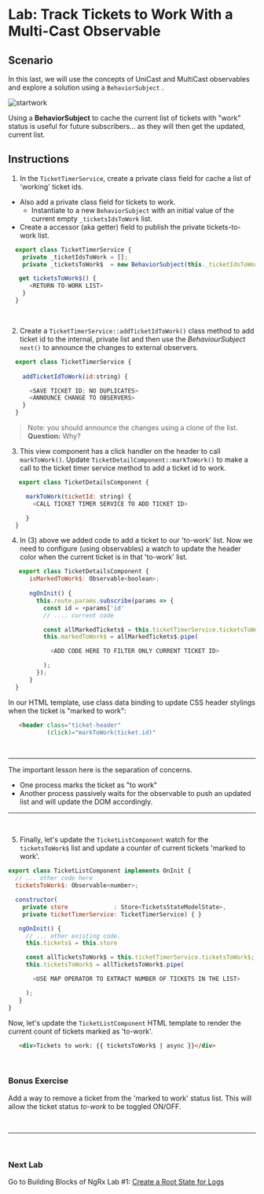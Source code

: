 # Lab: Track Tickets to Work With a Multi-Cast Observable

## Scenario

In this last, we will use the concepts of UniCast and MultiCast observables and explore a solution using a `BehaviorSubject` .

![startwork](https://user-images.githubusercontent.com/210413/35168754-c42e14b6-fd1f-11e7-93e8-af0836b3ff3c.jpg)

Using a **BehaviorSubject** to cache the current list of tickets with "work" status is useful for future subscribers... as they will then get the updated, current list.


## Instructions
1. In the `TicketTimerService`, create a private class field for cache a list of 'working' ticket ids.

  *  Also add a private class field for tickets to work. 
     *  Instantiate to a new `BehaviorSubject` with an initial value of the current empty `_ticketsIdsToWork` list.
  *  Create a accessor (aka getter) field to publish the private tickets-to-work list.


  ```js
    export class TicketTimerService {
      private _ticketIdsToWork = [];
      private _ticketsToWork$  = new BehaviorSubject(this._ticketIdsToWork);

     get ticketsToWork$() {
        <RETURN TO-WORK LIST>
      }
    }
  ```    

  <br/>

2. Create a `TicketTimerService::addTicketIdToWork()` class method to add ticket id to the internal, private list and then use the *BehaviourSubject* `next()` to announce the changes to external observers.


  ```js
    export class TicketTimerService {
    
      addTicketIdToWork(id:string) {

        <SAVE TICKET ID; NO DUPLICATES>
        <ANNOUNCE CHANGE TO OBSERVERS>
      }
    }
 ```
 
 >  Note: you should announce the changes using a clone of the list. **Question:** Why?
 
 
3. This view component has a click handler on the header to call `markToWork()`. Update `TicketDetailComponent::markToWork()` to make a call to the ticket timer service method to add a ticket id to work.

  ```js
     export class TicketDetailsComponent {

       markToWork(ticketId: string) {                                                                                           
         <CALL TICKET TIMER SERVICE TO ADD TICKET ID>                                                                         

       }
    }
  ```

4. In (3) above we added code to add a ticket to our 'to-work' list. Now we need to configure (using observables) a watch to update the header color when the current ticket is in that 'to-work' list. 

  ```js
     export class TicketDetailsComponent {
        isMarkedToWork$: Observable<boolean>; 
                
        ngOnInit() {
          this.route.params.subscribe(params => {
            const id = +params['id'
            // .... current code

            const allMarkedTickets$ = this.ticketTimerService.ticketsToWork$;
            this.markedToWork$ = allMarkedTickets$.pipe(

              <ADD CODE HERE TO FILTER ONLY CURRENT TICKET ID>

            );
          });
        }
    }
  ```

In our HTML template, use class data binding to update CSS header stylings when the ticket is "marked to work":

  ```html
     <header class="ticket-header" 
             (click)="markToWork(ticket.id)"                                                                                                [class.marked]="markedToWork$ | async"> 
  ```
  
<br/>

---

The important lesson here is the separation of concerns. 

* One process marks the ticket as "to work"
* Another process passively waits for the observable to push an updated list and will update the DOM accordingly.

---

<br/>


5. Finally, let's update the `TicketListComponent` watch for the `ticketsToWork$` list and update a counter of current tickets 'marked to work'.

  ```js
  export class TicketListComponent implements OnInit {
    // ... other code here    
    ticketsToWork$: Observable<number>;

    constructor(
      private store             : Store<TicketsStateModelState>, 
      private ticketTimerService: TicketTimerService) { }

     ngOnInit() {
       // ... other existing code.
       this.tickets$ = this.store

       const allTicketsToWork$ = this.ticketTimerService.ticketsToWork$;
       this.ticketsToWork$ = allTicketsToWork$.pipe(

         <USE MAP OPERATOR TO EXTRACT NUMBER OF TICKETS IN THE LIST>

       );
     }
  }
```

Now, let's update the `TicketListComponent` HTML template to render the current count of tickets marked as 'to-work'.

  ```html
     <div>Tickets to work: {{ ticketsToWork$ | async }}</div> 
  ```

<br/>

### Bonus Exercise

Add a way to remove a ticket from the 'marked to work' status list. This will allow the ticket status *to-work* to be toggled ON/OFF.

<br/>

----

<br/>

### Next Lab

Go to Building Blocks of NgRx Lab #1: [Create a Root State for Logs](/building-blocks-of-ngrx/lab-1.md)
